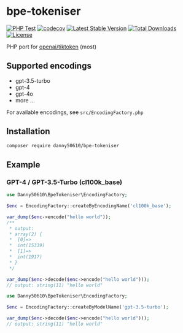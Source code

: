 # bpe-tokeniser

[![PHP Test](https://github.com/danny50610/bpe-tokeniser/actions/workflows/php.yml/badge.svg)](https://github.com/danny50610/php-cid/actions)
[![codecov](https://codecov.io/gh/danny50610/bpe-tokeniser/graph/badge.svg?token=CGORRQ1P6W)](https://codecov.io/gh/danny50610/bpe-tokeniser)
[![Latest Stable Version](http://poser.pugx.org/danny50610/bpe-tokeniser/v)](https://packagist.org/packages/danny50610/bpe-tokeniser)
[![Total Downloads](http://poser.pugx.org/danny50610/bpe-tokeniser/downloads)](https://packagist.org/packages/danny50610/bpe-tokeniser)
[![License](http://poser.pugx.org/danny50610/bpe-tokeniser/license)](https://packagist.org/packages/danny50610/bpe-tokeniser)

PHP port for [openai/tiktoken](https://github.com/openai/tiktoken) (most)

## Supported encodings

- gpt-3.5-turbo
- gpt-4
- gpt-4o
- more ...

For available encodings, see `src/EncodingFactory.php`

## Installation

```sh
composer require danny50610/bpe-tokeniser
```

## Example

### GPT-4 / GPT-3.5-Turbo (cl100k_base)
```php
use Danny50610\BpeTokeniser\EncodingFactory;

$enc = EncodingFactory::createByEncodingName('cl100k_base');

var_dump($enc->encode("hello world"));
/**
 * output: 
 * array(2) {
 *  [0]=>
 *  int(15339)
 *  [1]=>
 *  int(1917)
 * }
 */

var_dump($enc->decode($enc->encode("hello world")));
// output: string(11) "hello world"
```

```php
use Danny50610\BpeTokeniser\EncodingFactory;

$enc = EncodingFactory::createByModelName('gpt-3.5-turbo');

var_dump($enc->decode($enc->encode("hello world")));
// output: string(11) "hello world"
```
